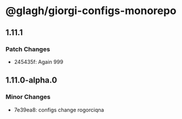# @glagh/giorgi-configs-monorepo

## 1.11.1

### Patch Changes

- 245435f: Again 999

## 1.11.0-alpha.0

### Minor Changes

- 7e39ea8: configs change rogorciqna
